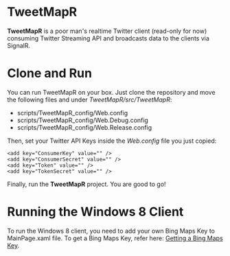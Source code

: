 # TweetMapR
**TweetMapR** is a poor man's realtime Twitter client (read-only for now) consuming Twitter Streaming API and broadcasts data to the clients via SignalR.

# Clone and Run
You can run TweetMapR on your box. Just clone the repository and move the following files and under *TweetMapR/src/TweetMapR*:

 -  scripts/TweetMapR_config/Web.config
 -  scripts/TweetMapR_config/Web.Debug.config
 -  scripts/TweetMapR_config/Web.Release.config

Then, set your Twitter API Keys inside the *Web.config* file you just copied:

	<add key="ConsumerKey" value="" />
	<add key="ConsumerSecret" value="" />
	<add key="Token" value="" />
	<add key="TokenSecret" value="" />

Finally, run the **TweetMapR** project. You are good to go!

# Running the Windows 8 Client

To run the Windows 8 client, you need to add your own Bing Maps Key to MainPage.xaml file. To get a Bing Maps Key, refer here: [Getting a Bing Maps Key](http://msdn.microsoft.com/en-us/library/ff428642.aspx).
